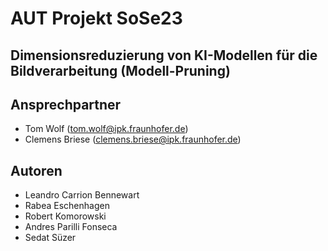 # AUT Projekt SoSe23
## Dimensionsreduzierung von KI-Modellen für die Bildverarbeitung (Modell-Pruning)

## Ansprechpartner
- Tom Wolf (tom.wolf@ipk.fraunhofer.de)
- Clemens Briese (clemens.briese@ipk.fraunhofer.de)

## Autoren
- Leandro Carrion Bennewart
- Rabea Eschenhagen
- Robert Komorowski
- Andres Parilli Fonseca
- Sedat Süzer
